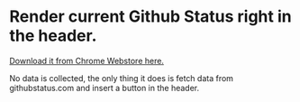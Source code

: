 # Render current Github Status right in the header.

[Download it from Chrome Webstore here.](https://chrome.google.com/webstore/detail/github-status-monitor/fcbnoaggpcbininjeoejnmgjclfmpaif/related?hl=en&authuser=0)

No data is collected, the only thing it does is fetch data from githubstatus.com and insert a button in the header.

